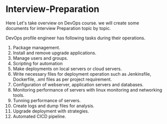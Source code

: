 # Interview-Preparation
Here Let's take overview on DevOps course. we will create some documents for interview Preparation topic by topic.

DevOps profile engineer has following tasks during their operations.
1. Package management.
2. Install and remove upgrade applications.
3. Manage users and groups.
4. Scripting for automation
5. Make deployments on local servers or cloud servers.
6. Write necessary files for deployment operation such as Jenkinsfile, Dockerfile, .xml files as per project requirement.
7. Configuration of webserver, application servers and databases.
8. Monitoring performance of servers with linux monitoring and networking tools.
9. Tunning performance of servers.
10. Create logs and dump files for analysis.
11. Upgrade deployment with strategies.
12. Automated CICD pipeline.

